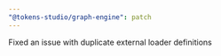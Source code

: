 ```yaml
---
"@tokens-studio/graph-engine": patch
---
```


Fixed an issue with duplicate external loader definitions
